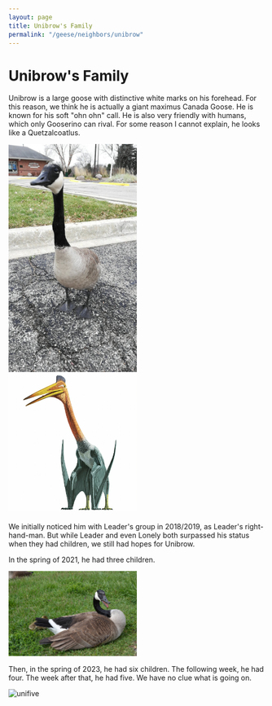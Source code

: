 ```yaml
---
layout: page
title: Unibrow's Family
permalink: "/geese/neighbors/unibrow"
--- 
```


<h1>Unibrow's Family</h1>

Unibrow is a large goose with distinctive white marks on his forehead. For this reason, we think he is actually a giant maximus Canada Goose. He is known for his soft "ohn ohn" call. He is also very friendly with humans, which only Gooserino can rival. For some reason I cannot explain, he looks like a Quetzalcoatlus.

<img src="/images/geese/unibrow/dino.jpg" alt="dino" style="height: 50%; width: 50%;"/>
<img src="/images/geese/unibrow/Quetzalcoatlus.webp" alt="Quetzalcoatlus" style="height: 50%; width: 50%;"/>

We initially noticed him with Leader's group in 2018/2019, as Leader's right-hand-man. But while Leader and even Lonely both surpassed his status when they had children, we still had hopes for Unibrow.

In the spring of 2021, he had three children.

<img src="/images/geese/unibrow/unibrowgos.jpg" alt="unibrowgos" style="height: 50%; width: 50%;"/>

Then, in the spring of 2023, he had six children. The following week, he had four. The week after that, he had five. We have no clue what is going on.

<img src="/images/geese/unibrow/unifive.jpg" alt="unifive" style="height: 50%; width: 50%;"/>